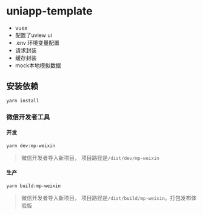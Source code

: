 # uniapp-template
* vuex
* 配置了uview ui
* .env 环境变量配置
* 请求封装
* 缓存封装
* mock本地模拟数据


## 安装依赖
```
yarn install
```

### 微信开发者工具
#### 开发
```
yarn dev:mp-weixin
```
> 微信开发者导入新项目， 项目路径是`/dist/dev/mp-weixin`

#### 生产
```
yarn build:mp-weixin
```
> 微信开发者导入新项目， 项目路径是`/dist/build/mp-weixin`。打包发布体验版

